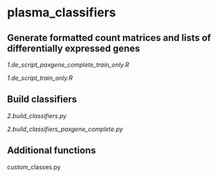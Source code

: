 # plasma_classifiers

## Generate formatted count matrices and lists of differentially expressed genes
*1.de_script_paxgene_complete_train_only.R*

*1.de_script_train_only.R*

## Build classifiers
*2.build_classifiers.py*

*2.build_classifiers_paxgene_complete.py*

## Additional functions
custom_classes.py
